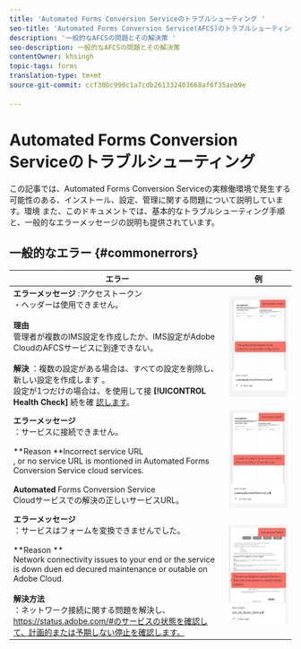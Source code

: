 ```yaml
---
title: 'Automated Forms Conversion Serviceのトラブルシューティング '
seo-title: 'Automated Forms Conversion Service(AFCS)のトラブルシューティング '
description: '一般的なAFCSの問題とその解決策 '
seo-description: 一般的なAFCSの問題とその解決策
contentOwner: khsingh
topic-tags: forms
translation-type: tm+mt
source-git-commit: ccf30bc990c1a7cdb261332403668af6f35aeb9e

---
```



# Automated Forms Conversion Serviceのトラブルシューティング


この記事では、Automated Forms Conversion Serviceの実稼働環境で発生する可能性のある、インストール、設定、管理に関する問題について説明しています。環境 また、このドキュメントでは、基本的なトラブルシューティング手順と、一般的なエラーメッセージの説明も提供されています。

## 一般的なエラー {#commonerrors}

| エラー | 例 |
|--- |--- |
| **エラーメッセージ** :アクセストークン <br> ・ヘッダーは使用できません。 <br><br>**理由&#x200B;**<br>管理者が複数のIMS設定を作成したか、IMS設定がAdobe CloudのAFCSサービスに到達できない。<br><br>**解決** ：複数の設定がある場合は、すべての設定を削除し、 <br> 新しい設定を作成します [](configure-service.md#obtainpubliccertificates)。 <br> 設定が1つだけの場合は、を使用して接 **[!UICONTROL Health Check]** 続を確 [認します](configure-service.md#createintegrationoption)。 | ![アクセストークンヘッダーが使用できません](assets/invalid-ims-configuration.png) |
| **エラーメッセージ**<br> ：サービスに接続できません。  <br><br>**Reason **Incorrect service URL<br>, or no service URL is montioned in Automated Forms Conversion Service cloud services.<br><br>**Automated** Forms Conversion Service <br>[](configure-service.md#configure-the-cloud-service) Cloudサービスでの解決の正しいサービスURL。 | ![サービスに接続できません。](assets/wrong-endpoint-configured.png) |
| **エラーメッセージ**<br> ：サービスはフォームを変換できませんでした。  <br><br>**Reason **<br>Network connectivity issues to your end or the service is down duen ed decured maintenance or outable on Adobe Cloud.<br><br>**解決方法**<br> ：ネットワーク接続に関する問題を解決し、https://status.adobe.com/#のサービスの状態を確認して、計画的または予期しない停止を確認します。 | ![サービスに接続できません。](assets/service-failure.png) |
